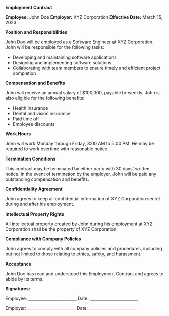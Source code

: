**Employment Contract**

**Employee:** John Doe
**Employer:** XYZ Corporation
**Effective Date:** March 15, 2023

**Position and Responsibilities**

John Doe will be employed as a Software Engineer at XYZ Corporation. John will be responsible for the following tasks:

* Developing and maintaining software applications
* Designing and implementing software solutions
* Collaborating with team members to ensure timely and efficient project completion

**Compensation and Benefits**

John will receive an annual salary of $100,000, payable bi-weekly. John is also eligible for the following benefits:

* Health insurance
* Dental and vision insurance
* Paid time off
* Employee discounts

**Work Hours**

John will work Monday through Friday, 8:00 AM to 5:00 PM. He may be required to work overtime with reasonable notice.

**Termination Conditions**

This contract may be terminated by either party with 30 days' written notice. In the event of termination by the employer, John will be paid any outstanding compensation and benefits.

**Confidentiality Agreement**

John agrees to keep all confidential information of XYZ Corporation secret during and after his employment.

**Intellectual Property Rights**

All intellectual property created by John during his employment at XYZ Corporation shall be the property of XYZ Corporation.

**Compliance with Company Policies**

John agrees to comply with all company policies and procedures, including but not limited to those relating to ethics, safety, and harassment.

**Acceptance**

John Doe has read and understood this Employment Contract and agrees to abide by its terms.

**Signatures:**

Employee: ________________________
Date: ________________________

Employer: ________________________
Date: ________________________